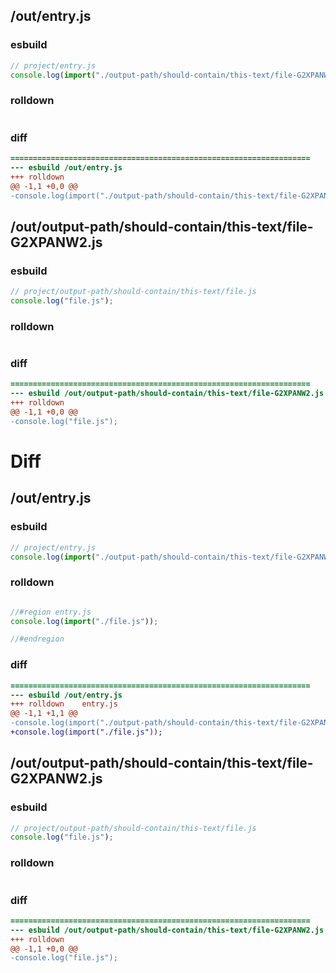 ## /out/entry.js
### esbuild
```js
// project/entry.js
console.log(import("./output-path/should-contain/this-text/file-G2XPANW2.js"));
```
### rolldown
```js

```
### diff
```diff
===================================================================
--- esbuild	/out/entry.js
+++ rolldown	
@@ -1,1 +0,0 @@
-console.log(import("./output-path/should-contain/this-text/file-G2XPANW2.js"));

```
## /out/output-path/should-contain/this-text/file-G2XPANW2.js
### esbuild
```js
// project/output-path/should-contain/this-text/file.js
console.log("file.js");
```
### rolldown
```js

```
### diff
```diff
===================================================================
--- esbuild	/out/output-path/should-contain/this-text/file-G2XPANW2.js
+++ rolldown	
@@ -1,1 +0,0 @@
-console.log("file.js");

```
# Diff
## /out/entry.js
### esbuild
```js
// project/entry.js
console.log(import("./output-path/should-contain/this-text/file-G2XPANW2.js"));
```
### rolldown
```js

//#region entry.js
console.log(import("./file.js"));

//#endregion

```
### diff
```diff
===================================================================
--- esbuild	/out/entry.js
+++ rolldown	entry.js
@@ -1,1 +1,1 @@
-console.log(import("./output-path/should-contain/this-text/file-G2XPANW2.js"));
+console.log(import("./file.js"));

```
## /out/output-path/should-contain/this-text/file-G2XPANW2.js
### esbuild
```js
// project/output-path/should-contain/this-text/file.js
console.log("file.js");
```
### rolldown
```js

```
### diff
```diff
===================================================================
--- esbuild	/out/output-path/should-contain/this-text/file-G2XPANW2.js
+++ rolldown	
@@ -1,1 +0,0 @@
-console.log("file.js");

```
